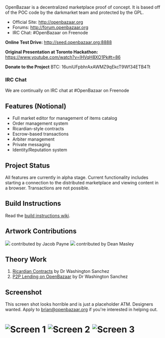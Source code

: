OpenBazaar is a decentralized marketplace proof of concept. It is based off of the POC code by the darkmarket team and protected by the GPL.

* Official Site: http://openbazaar.org
* Forums: http://forum.openbazaar.org
* IRC Chat: #OpenBazaar on Freenode

<strong>Online Test Drive:</strong> http://seed.openbazaar.org:8888

<strong>Original Presentation at Toronto Hackathon:</strong> https://www.youtube.com/watch?v=lHVqH8XO1Pk#t=86

<strong>Donate to the Project</strong> BTC: 16uniUFpbhrAxAWMZ9qEkcT9Wf34ETB4Tt


### IRC Chat
We are continually on IRC chat at #OpenBazaar on Freenode


## Features (Notional)
- Full market editor for management of items catalog
- Order management system
- Ricardian-style contracts  
- Escrow-based transactions
- Arbiter management
- Private messaging
- Identity/Reputation system

## Project Status

All features are currently in alpha stage. Current functionality includes starting a connection to the distributed marketplace and viewing content in a browser. Transactions are not possible.

## Build Instructions

Read the [build instructions wiki](https://github.com/OpenBazaar/OpenBazaar/wiki/Build-Instructions).


## Artwork Contributions

![](https://github.com/OpenBazaar/OpenBazaar/blob/gh-pages/img/logo_alt1-b-h.png?raw=true)
contributed by Jacob Payne
![](http://i.imgur.com/WwPUXGS.png)
contributed by Dean Masley

## Theory Work

1. [Ricardian Contracts](https://github.com/OpenBazaar/OpenBazaar/blob/master/docs/Ricardian-Contracts.md) by Dr Washington Sanchez
2. [P2P Lending on OpenBazaar](https://gist.github.com/drwasho/2c40b91e169f55988618) by Dr Washington Sanchez

## Screenshot

This screen shot looks horrible and is just a placeholder ATM. Designers wanted. Apply to brian@openbazaar.org if you're interested in helping out.

![Screen 1](http://i.imgur.com/qwByrqk.png)
![Screen 2](http://i.imgur.com/v3gRVgi.png)
![Screen 3](http://i.imgur.com/65eSjjz.png)
=======
